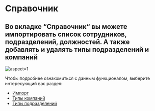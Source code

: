 # Справочник

## Во вкладке “Справочник“ вы можете импортировать список сотрудников, подразделений, должностей. А также добавлять и удалять типы подразделений и компаний

 ![](/api/attachments.redirect?id=e7dad4d3-4b70-4aa3-b4fb-577c83837c05 "aspect=1")

Чтобы подробнее ознакомиться с данным функционалом, выберите интересующий вас раздел:

- [Импорт](/doc/import-HC7ESGH00T)
- [Типы компаний](/doc/tipy-kompanij-NQOf1sLzYV)
- [Типы подразделений](/doc/tipy-podrazdelenij-BJhEvfFJZp)



